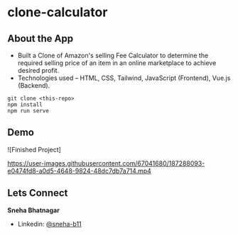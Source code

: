 # clone-calculator 

## About the App
-	Built a Clone of Amazon's selling Fee Calculator to determine the required selling price of an item in an online marketplace to achieve desired profit.
-	Technologies used – HTML, CSS, Tailwind, JavaScript (Frontend), Vue.js (Backend).
```
git clone <this-repo>
npm install
npm run serve
```

## Demo 
![Finished Project] 


https://user-images.githubusercontent.com/67041680/187288093-e0474fd8-a0d5-4648-9824-48dc7db7a714.mp4


## Lets Connect

**Sneha Bhatnagar**

- Linkedin: [@sneha-b11](https://www.linkedin.com/in/sneha-b11/)
